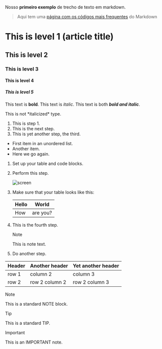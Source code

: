 Nosso **primeiro exemplo** de trecho de texto em markdown.
> Aqui tem uma [página com os códigos mais frequentes](https://en.support.wordprss.com/markdown-quick-reference/) do Markdown

# This is level 1 (article title)
## This is level 2
### This is level 3
#### This is level 4
##### This is level 5

This text is **bold**.
This text is *italic*.
This text is both ***bold and italic***.

This is not \*italicized\* type.
1. This is step 1.
1. This is the next step.
1. This is yet another step, the third.

* First item in an unordered list.
* Another item.
* Here we go again.

1. Set up your table and code blocks.
1. Perform this step.

   ![screen](/docs/contributor/assets/adobe_standard_logo.png?lang=pt-BR)

1. Make sure that your table looks like this:

   | Hello | World |
   |---|---|
   | How | are you? |

1. This is the fourth step.

   >[!NOTE]
   >
   >This is note text.

1. Do another step.


| Header | Another header | Yet another header |
|--- |--- |--- |
| row 1 | column 2 | column 3 |
| row 2 | row 2 column 2 | row 2 column 3 |


>[!NOTE]
>
>This is a standard NOTE block.

>[!TIP]
>
>This is a standard TIP.


>[!IMPORTANT]
>
>This is an IMPORTANT note.

